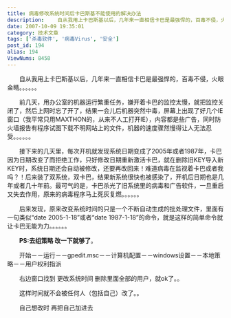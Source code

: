 ```yaml
---
title: 病毒修改系统时间后卡巴斯基不能使用的解决办法
description: 　　自从我用上卡巴斯基以后，几年来一直相信卡巴是最强悍的，百毒不侵，火眼金睛。。。。。。　　前几天，用办公室的机器运行繁重任务，嫌开着卡巴的监控太慢，就把监控关闭了，然后上网时忘了开了，结果一会儿后机器突然中毒，屏幕上出现了好几个IE窗口（我平常只用MAXTHON的，从来不人工打开IE），内容都是些广告，同时防火墙报告有程序试图下载不明网站上的文件，机器的速度骤然慢得让人无法忍受。。。。。。...........................
date: 2007-10-09 19:35:01
category: 技术文章
tags: ['杀毒软件', '病毒Virus', '安全']
post_id: 194
alias: 194
ViewNums: 8458
---
```


　　自从我用上卡巴斯基以后，几年来一直相信卡巴是最强悍的，百毒不侵，火眼金睛。。。。。。

　　前几天，用办公室的机器运行繁重任务，嫌开着卡巴的监控太慢，就把监控关闭了，然后上网时忘了开了，结果一会儿后机器突然中毒，屏幕上出现了好几个IE窗口（我平常只用MAXTHON的，从来不人工打开IE），内容都是些广告，同时防火墙报告有程序试图下载不明网站上的文件，机器的速度骤然慢得让人无法忍受。。。。。。

　　接下来的几天里，每次开机就发现系统日期变成了2005年或者1987年，卡巴因为日期改变了而拒绝工作，只好修改日期重新激活卡巴，就在删除旧KEY导入新KEY时，系统日期还会自动被修改，还要再改回来！难道病毒在监视着卡巴或者我吗？！后来装了双系统，双卡巴，结果新系统很快也被感染了，开机后日期也是几年或者几十年前。最可气的是，卡巴杀光了旧系统里的病毒和广告软件，一旦重启又失去作用，原来的病毒程序马上死灰复燃。。。。。。

　　后来发现，原来改变系统时间的只是一个不断自动生成的批处理文件，里面有一句类似&ldquo;date 2005-1-18&rdquo;或者&ldquo;date 1987-1-18&rdquo;的命令，就是这样的简单命令就让卡巴无能为力。。。。。。

　　**PS:去组策略 改一下就够了**。

　　开始－－运行－－gpedit.msc－－计算机配置－－windows设置－－本地策略－－用户权利指派

　　右边窗口找到 更改系统时间 删除里面全部的用户，就ok了。。

　　这样时间就不会被任何人（包括自己）改了。。

　　自己想改时 再把自己加进去

